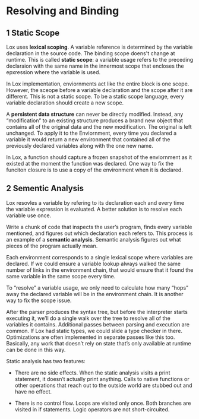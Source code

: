 # Resolving and Binding

## 1 Static Scope

Lox uses **lexical scoping**. A variable reference is determined by the variable declaration in the source code. The binding scope doens't change at runtime. This is called **static scope**: a variable usage refers to the preceding declaraion with the same name in the innermost scope that encloses the epxression where the variable is used.

In Lox implementation, enviornments act like the entire block is one scope. However, the sceope before a variable declaration and the scope after it are different. This is not a static scope. To be a static scope language, every variable declaration should create a new scope.

A **persistent data structure** can never be directly modified. Instead, any “modification” to an existing structure produces a brand new object that contains all of the original data and the new modification. The original is left unchanged. To apply it to the Enviornment, every time you declared a variable it would return a new environment that contained all of the previously declared variables along with the one new name.

In Lox, a function should capture a frozen snapshot of the enviornment as it existed at the moment the function was declared. One way to fix the funciton closure is to use a copy of the environment when it is declared.

## 2 Sementic Analysis

Lox resovles a variable by refering to its declaration each and every time the variable expression is evaluated. A better solution is to resolve each variable use once.

Write a chunk of code that inspects the user’s program, finds every variable mentioned, and figures out which declaration each refers to. This process is an example of a **semantic analysis**. Semantic analysis figures out what pieces of the program actually mean.

Each environment corresponds to a single lexical scope where variables are declared. If we could ensure a variable lookup always walked the same number of links in the environment chain, that would ensure that it found the same variable in the same scope every time.

To “resolve” a variable usage, we only need to calculate how many “hops” away the declared variable will be in the environment chain. It is another way to fix the scope issue.

After the parser produces the syntax tree, but before the interpreter starts executing it, we’ll do a single walk over the tree to resolve all of the variables it contains. Additional passes between parsing and execution are common. If Lox had static types, we could slide a type checker in there. Optimizations are often implemented in separate passes like this too. Basically, any work that doesn’t rely on state that’s only available at runtime can be done in this way.

Static analysis has two features:

- There are no side effects. When the static analysis visits a print statement, it doesn’t actually print anything. Calls to native functions or other operations that reach out to the outside world are stubbed out and have no effect.

- There is no control flow. Loops are visited only once. Both branches are visited in if statements. Logic operators are not short-circuited.

